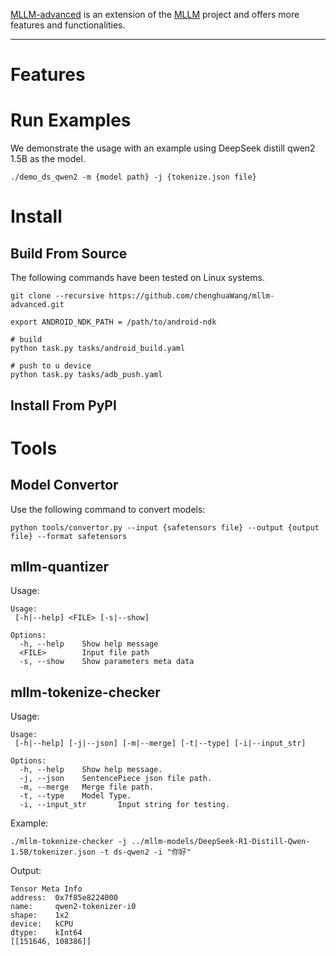 [MLLM-advanced](https://github.com/chenghuaWang/mllm-advanced) is an extension of the [MLLM](https://github.com/UbiquitousLearning/mllm) project and offers more features and functionalities. 

---

# Features

# Run Examples

We demonstrate the usage with an example using DeepSeek distill qwen2 1.5B as the model.

```shell
./demo_ds_qwen2 -m {model path} -j {tokenize.json file}
```

# Install

## Build From Source

The following commands have been tested on Linux systems.

```shell
git clone --recursive https://github.com/chenghuaWang/mllm-advanced.git

export ANDROID_NDK_PATH = /path/to/android-ndk

# build
python task.py tasks/android_build.yaml

# push to u device
python task.py tasks/adb_push.yaml
```

## Install From PyPI

# Tools

## Model Convertor

Use the following command to convert models:

```shell
python tools/convertor.py --input {safetensors file} --output {output file} --format safetensors
```

## mllm-quantizer

Usage:

```shell
Usage:
 [-h|--help] <FILE> [-s|--show]

Options:
  -h, --help    Show help message
  <FILE>        Input file path
  -s, --show    Show parameters meta data
```

## mllm-tokenize-checker

Usage:

```shell
Usage:
 [-h|--help] [-j|--json] [-m|--merge] [-t|--type] [-i|--input_str]

Options:
  -h, --help    Show help message.
  -j, --json    SentencePiece json file path.
  -m, --merge   Merge file path.
  -t, --type    Model Type.
  -i, --input_str       Input string for testing.
```

Example:

```shell
./mllm-tokenize-checker -j ../mllm-models/DeepSeek-R1-Distill-Qwen-1.5B/tokenizer.json -t ds-qwen2 -i "你好"
```

Output:

```shell
Tensor Meta Info
address:  0x7f85e8224000
name:     qwen2-tokenizer-i0
shape:    1x2
device:   kCPU
dtype:    kInt64
[[151646, 108386]]
```